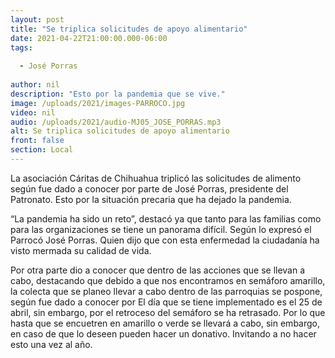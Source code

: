 ```yaml
---
layout: post
title: "Se triplica solicitudes de apoyo alimentario"
date: 2021-04-22T21:00:00.000-06:00
tags:
  
  - José Porras
  
author: nil
description: "Esto por la pandemia que se vive."
image: /uploads/2021/images-PARROCO.jpg
video: nil
audio: /uploads/2021/audio-MJ05_JOSE_PORRAS.mp3
alt: Se triplica solicitudes de apoyo alimentario
front: false
section: Local
---
```


La asociación Cáritas de Chihuahua triplicó las solicitudes de alimento según fue dado a conocer por parte de José Porras, presidente del Patronato. Esto por la situación precaria que ha dejado la pandemia.

“La pandemia ha sido un reto”, destacó ya que tanto para las familias como para las organizaciones se tiene un panorama difícil. Según lo expresó el Parrocó José Porras. Quien dijo que con esta enfermedad la ciudadanía ha visto mermada su calidad de vida.


Por otra parte dio a conocer que dentro de las acciones que se llevan a cabo, destacando que debido a que nos encontramos en semáforo amarillo, la colecta que se planeo llevar a cabo dentro de las parroquias se pospone, según fue dado a  conocer por El día que se tiene implementado es el 25 de abril, sin embargo, por el retroceso del semáforo se ha retrasado. Por lo que hasta que se encuetren en amarillo o verde se llevará a cabo, sin embargo, en caso de que lo deseen pueden hacer un donativo. Invitando a no hacer esto una vez al año.
